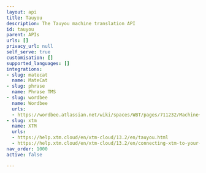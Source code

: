 ```yaml
---
layout: api
title: Tauyou
description: The Tauyou machine translation API
id: tauyou
parent: APIs
urls: []
privacy_url: null
self_serve: true
customisation: []
supported_languages: []
integrations:
- slug: matecat
  name: MateCat
- slug: phrase
  name: Phrase TMS
- slug: wordbee
  name: Wordbee
  urls:
  - https://wordbee.atlassian.net/wiki/spaces/WBT/pages/711232/Machine+Translation+Settings
- slug: xtm
  name: XTM
  urls:
  - https://help.xtm.cloud/en/xtm-cloud/13.2/en/tauyou.html
  - https://help.xtm.cloud/en/xtm-cloud/13.2/en/connecting-xtm-to-your-tauyou-mt-engine.html
nav_order: 1000
active: false

---
```



